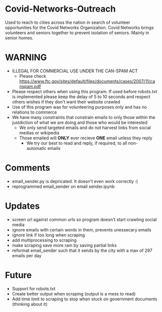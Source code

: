 # Covid-Networks-Outreach
Used to reach to cities across the nation in search of volunteer opportunities for the Covid Networks Organization.
Covid Networks brings volunteers and seniors together to prevent isolation of seniors. Mainly in senior homes.

# WARNING
  - ILLEGAL FOR COMMERCIAL USE UNDER THE CAN-SPAM ACT
    - Please check https://www.ftc.gov/sites/default/files/documents/cases/2007/11/canspam.pdf
  - Please respect others when using this program. If used before robots.txt is implemented please keep the delay of 5 to 10 seconds and respect others wishes if they don't want their website crawled
- Use of this program was for volunteering purposes only and has no relations to commerce
- We have many constraints that constrain emails to only those within the justdiction of what we are doing and those who would be interested
    - We only send targeted emails and do not harvest links from social medias or wikipedia
    - Those emailed will <b>ONLY</b> ever recieve <b>ONE</b> email unless they reply
      - We try our best to read and reply, if required, to all non-automatic emails

# Comments
 - email_sender.py is depricated. It doesn't even work correctly :(
 - reprogrammed email_sender on email sender.ipynb

# Updates
- screen url against common urls so program doesn't start crawling social media
- ignore emails with certain words in them, prevents unessecary emails
- ignore link if too long when scraping
- add multiprocessing to scraping
- make scraping save more ram by saving partial links
- reformat email_sender such that it sends by the city with a max of 297 emails per day

# Future
- Support for robots.txt
- Create better output when scraping (output is a mess to read)
- Add time limit to scraping to stop when stuck on government documents (thinking about it)
